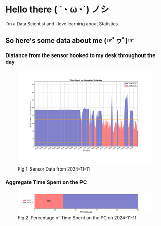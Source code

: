 
# Hello there ( ´◔ ω◔`) ノシ

I'm a Data Scientist and I love learning about Statistics.

## So here's some data about me (☞ﾟヮﾟ)☞


### Distance from the sensor hooked to my desk throughout the day
<figure>
  <picture>
    <source media="(prefers-color-scheme: dark)" srcset="Pi/readme/graphs/lineplot/dark-plot-2024-11-11.png">
    <source media="(prefers-color-scheme: light)" srcset="Pi/readme/graphs/lineplot/light-plot-2024-11-11.png">
    <img alt="Shows a black logo in light color mode and a white one in dark color mode." src="Pi/readme/graphs/lineplot/light-plot-2024-11-11.png">
  </picture>
  <figcaption>Fig 1. Sensor Data from 2024-11-11</figcaption>
</figure>



### Aggregate Time Spent on the PC
<figure>
  <picture>
    <source media="(prefers-color-scheme: dark)" srcset="Pi/readme/graphs/barplot/dark-plot-2024-11-11.png">
    <source media="(prefers-color-scheme: light)" srcset="Pi/readme/graphs/barplot/light-plot-2024-11-11.png">
    <img alt="Shows a black logo in light color mode and a white one in dark color mode." src="Pi/readme/graphs/barplot/light-plot-2024-11-11.png">
  </picture>
  <figcaption>Fig 2. Percentage of Time Spent on the PC on 2024-11-11</figcaption>
</figure>
